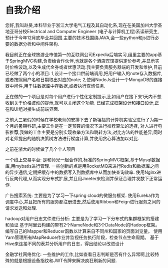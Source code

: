 # 自我介绍
您好,我叫赵昊,本科毕业于浙江大学电气工程及其自动化系,现在在美国加州大学圣地亚哥分校Electrical and Computer Engineer (电子与计算机工程)系读研究生,预计于今年12月底毕业并回国.主要的技术栈围绕JAVA,会一些python和js进行必要的数据分析和中间件架构.

我目前正在全球旅游业市值第一的互联网公司Expedia后端实习,组里主要的app基于SpringMVC构建,负责给合作伙伴,也就是各个酒店宾馆提供定价参考,并显示实时价格波动,以及生成代金券或者优惠活动.我主要负责服务器端的开发和维护,目前已经做了两个小的项目:
1,设计一个接口供前端调用,把用户输入的note存入数据库,或者按照用户名和日期取出对应的note;
2,使用NodeJs设计一个MongoDB的连接器中间件,用于往数据库中存数据,或者执行查询任务.

正在做的一个项目是对每个用户进行个性化定制提示,比如用户在接下来1天内不想收到关于价格波动的提示,就可以关闭这个功能.
已经完成框架设计和接口设计,正在和UI组对接生成前端界面.

之前大三暑假的时候在学校老师的安排下去了斯坦福的计算机实验室进行了为期一个月的暑期科研,主要工作是在一定预算的情况下进行推荐算法的选择,
对人进行电影推荐,我做的工作主要是分别实现枚举方法和跳转方法,对比方法的性能差异;同时对老师提出的随机决策树方法进行梯度计算,并使用贪心算法加以对比.

之前在浙大的时候做了几个个人项目

一个线上交易平台:
是和师兄一起合作的,标准的SpringMVC框架,基于Mysql数据库,用mybatis进行管理.
一些创新的点是用RocketMQ来进行Redis和数据库之间的异步通信,定期把缓存中的数据写入到数据库中从而加快查询效率.
使用Nginx进行反向代理,从而实现分布式扩展,并且用Jmeter来检测并保证合理并发数下正常运作.

广告搜索系统:
主要是为了学习一下spring cloud的微服务框架.
使用Eureka作为调度中心,并且把所有的服务都注册进去,然后使用Ribbon和Feign进行服务之间的请求发送和处理.

hadoop对用户日志文件进行分析:
主要是为了学习一下分布式的集群框架的搭建和验证
基于阿里云构建的带有2个NameNode和3个DataNode的Hadoop框架。
编写自己的Mapper和Reducer函数以计算来自不同州和国家的页面浏览量。
使用Yarn管理所有MapReduce作业并监视任务执行阶段，检查节点生命周期。
基于Hive来连接不同的表并分析用户的日志，得出结论以改进设计

金融学社网络优化:
一些维护的工作,比如查看日志判断是否有什么异常啊,比较特殊的就是根据设备指纹和JWT令牌来解决疯狂刷新的问题.




